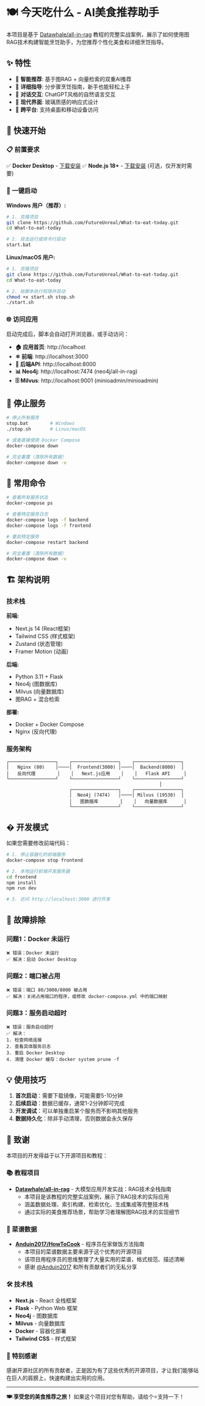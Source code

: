 # 🍽️ 今天吃什么 - AI美食推荐助手

本项目是基于 [Datawhale/all-in-rag](https://github.com/datawhalechina/all-in-rag) 教程的完整实战案例，展示了如何使用图RAG技术构建智能烹饪助手，为您推荐个性化美食和详细烹饪指导。

## ✨ 特性

- 🤖 **智能推荐**: 基于图RAG + 向量检索的双重AI推荐
- 🍳 **详细指导**: 分步骤烹饪指南，新手也能轻松上手
- 💬 **对话交互**: ChatGPT风格的自然语言交互
- 🎨 **现代界面**: 玻璃质感的响应式设计
- 📱 **跨平台**: 支持桌面和移动设备访问

## 🚀 快速开始

### 📋 前置要求

✅ **Docker Desktop** - [下载安装](https://www.docker.com/products/docker-desktop/)
✅ **Node.js 18+** - [下载安装](https://nodejs.org/) (可选，仅开发时需要)

### 🎯 一键启动

**Windows 用户（推荐）:**
```bash
# 1. 克隆项目
git clone https://github.com/FutureUnreal/What-to-eat-today.git
cd What-to-eat-today

# 2. 双击运行或命令行启动
start.bat
```

**Linux/macOS 用户:**
```bash
# 1. 克隆项目
git clone https://github.com/FutureUnreal/What-to-eat-today.git
cd What-to-eat-today

# 2. 给脚本执行权限并启动
chmod +x start.sh stop.sh
./start.sh
```

### 🌐 访问应用

启动完成后，脚本会自动打开浏览器，或手动访问：

- **🏠 应用首页**: http://localhost
- **⚛️ 前端**: http://localhost:3000
- **🐍 后端API**: http://localhost:8000
- **📊 Neo4j**: http://localhost:7474 (neo4j/all-in-rag)
- **🗄️ Milvus**: http://localhost:9001 (minioadmin/minioadmin)

## 🛑 停止服务

```bash
# 停止所有服务
stop.bat        # Windows
./stop.sh       # Linux/macOS

# 或者直接使用 Docker Compose
docker-compose down

# 完全重置（清除所有数据）
docker-compose down -v
```

## 📝 常用命令

```bash
# 查看所有服务状态
docker-compose ps

# 查看特定服务日志
docker-compose logs -f backend
docker-compose logs -f frontend

# 重启特定服务
docker-compose restart backend

# 完全重置（清除所有数据）
docker-compose down -v
```

## 🏗️ 架构说明

### 技术栈

**前端:**
- Next.js 14 (React框架)
- Tailwind CSS (样式框架)
- Zustand (状态管理)
- Framer Motion (动画)

**后端:**
- Python 3.11 + Flask
- Neo4j (图数据库)
- Milvus (向量数据库)
- 图RAG + 混合检索

**部署:**
- Docker + Docker Compose
- Nginx (反向代理)

### 服务架构

```
┌─────────────────┐    ┌─────────────────┐    ┌─────────────────┐
│   Nginx (80)    │────│  Frontend(3000) │────│  Backend(8000)  │
│   反向代理        │    │   Next.js应用    │    │   Flask API     │
└─────────────────┘    └─────────────────┘    └─────────────────┘
                                                        │
                       ┌─────────────────┐    ┌─────────────────┐
                       │  Neo4j (7474)   │────│ Milvus (19530)  │
                       │   图数据库        │    │   向量数据库      │
                       └─────────────────┘    └─────────────────┘
```

## � 开发模式

如果您需要修改前端代码：

```bash
# 1. 停止容器化的前端服务
docker-compose stop frontend

# 2. 本地运行前端开发服务器
cd frontend
npm install
npm run dev

# 3. 访问 http://localhost:3000 进行开发
```

## 🐛 故障排除

### 问题1：Docker 未运行
```
❌ 错误：Docker 未运行
✅ 解决：启动 Docker Desktop
```

### 问题2：端口被占用
```
❌ 错误：端口 80/3000/8000 被占用
✅ 解决：关闭占用端口的程序，或修改 docker-compose.yml 中的端口映射
```

### 问题3：服务启动超时
```
❌ 错误：服务启动超时
✅ 解决：
1. 检查网络连接
2. 查看具体服务日志
3. 重启 Docker Desktop
4. 清理 Docker 缓存：docker system prune -f
```

## 💡 使用技巧

1. **首次启动**：需要下载镜像，可能需要5-10分钟
2. **后续启动**：数据已缓存，通常1-2分钟即可完成
3. **开发调试**：可以单独重启某个服务而不影响其他服务
4. **数据持久化**：除非手动清理，否则数据会永久保存

## 🙏 致谢

本项目的开发得益于以下开源项目和教程：

### 📚 教程项目
- **[Datawhale/all-in-rag](https://github.com/datawhalechina/all-in-rag)** - 大模型应用开发实战：RAG技术全栈指南
  - 本项目是该教程的完整实战案例，展示了RAG技术的实际应用
  - 涵盖数据处理、索引构建、检索优化、生成集成等完整技术栈
  - 通过实际的美食推荐场景，帮助学习者理解图RAG技术的实现细节

### 🍳 菜谱数据
- **[Anduin2017/HowToCook](https://github.com/Anduin2017/HowToCook)** - 程序员在家做饭方法指南
  - 本项目的菜谱数据主要来源于这个优秀的开源项目
  - 该项目用程序员的思维整理了大量实用的菜谱，格式规范、描述清晰
  - 感谢 [@Anduin2017](https://github.com/Anduin2017) 和所有贡献者们的无私分享

### 🛠️ 技术栈
- **Next.js** - React 全栈框架
- **Flask** - Python Web 框架
- **Neo4j** - 图数据库
- **Milvus** - 向量数据库
- **Docker** - 容器化部署
- **Tailwind CSS** - 样式框架

### 🌟 特别感谢
感谢开源社区的所有贡献者，正是因为有了这些优秀的开源项目，才让我们能够站在巨人的肩膀上，快速构建出实用的应用。

---

**🍽️ 享受您的美食推荐之旅！** 如果这个项目对您有帮助，请给个⭐️支持一下！